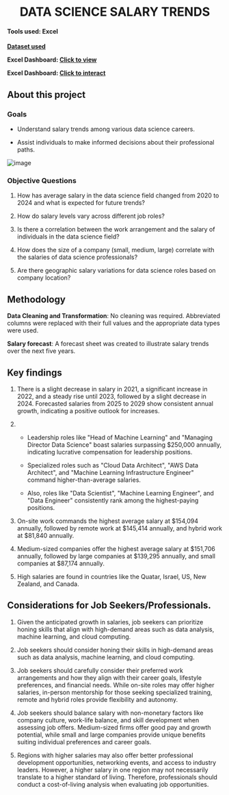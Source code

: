 <div align='center'> <h1> DATA SCIENCE SALARY TRENDS </div> 

#### Tools used: Excel

**[Dataset used](https://www.kaggle.com/datasets/abhinavshaw09/data-science-job-salaries-2024)**

**Excel Dashboard: [Click to view](https://github.com/Weefred/Data_Science_Salary_Trends/blob/main/Data_Science_Salaries_Dashboard.png)**

**Excel Dashboard: [Click to interact](https://github.com/Weefred/Data_Science_Salary_Trends/blob/main/Data_Science_Salaries_Dashboard.xlsx)**

## About this project

### Goals

- Understand salary trends among various data science careers.
  
- Assist individuals to make informed decisions about their professional paths.

 ![image](https://github.com/Weefred/Data_Science_Salary_Trends/blob/main/Data_Science_Salaries_Dashboard.png)
  
### Objective Questions

1.	How has average salary in the data science field changed from 2020 to 2024 and what is expected for future trends?
   
2.	How do salary levels vary across different job roles?
   
3.	Is there a correlation between the work arrangement and the salary of individuals in the data science field?
   
4.	How does the size of a company (small, medium, large) correlate with the salaries of data science professionals?
   
5.	Are there geographic salary variations for data science roles based on company location?

## Methodology

**Data Cleaning and Transformation**: No cleaning was required. Abbreviated columns were replaced with their full values and the appropriate data types were used.

**Salary forecast**: A forecast sheet was created to illustrate salary trends over the next five years.

## Key findings

1.	There is a slight decrease in salary in 2021, a significant increase in 2022, and a steady rise until 2023, followed by a slight decrease in 2024. Forecasted salaries from 2025 to 2029 show consistent annual growth, indicating a positive outlook for increases. 

2.	- Leadership roles like "Head of Machine Learning" and "Managing Director Data Science" boast salaries surpassing $250,000 annually, indicating lucrative compensation for leadership positions.

    - Specialized roles such as "Cloud Data Architect", "AWS Data Architect", and "Machine Learning Infrastructure Engineer" command higher-than-average salaries.

    - Also, roles like "Data Scientist", "Machine Learning Engineer", and "Data Engineer" consistently rank among the highest-paying positions.

3.	On-site work commands the highest average salary at $154,094 annually, followed by remote work at $145,414 annually, and hybrid work at $81,840 annually. 

4.	Medium-sized companies offer the highest average salary at $151,706 annually, followed by large companies at $139,295 annually, and small companies at $87,174 annually.

5.	High salaries are found in countries like the Quatar, Israel, US, New Zealand, and Canada.

## Considerations for Job Seekers/Professionals.

1.	Given the anticipated growth in salaries, job seekers can prioritize honing skills that align with high-demand areas such as data analysis, machine learning, and cloud computing.

2.	Job seekers should consider honing their skills in high-demand areas such as data analysis, machine learning, and cloud computing.

3.	Job seekers should carefully consider their preferred work arrangements and how they align with their career goals, lifestyle preferences, and financial needs. While on-site roles may offer higher salaries, in-person mentorship for those seeking specialized training, remote and hybrid roles provide flexibility and autonomy.

4.	Job seekers should balance salary with non-monetary factors like company culture, work-life balance, and skill development when assessing job offers. Medium-sized firms offer good pay and growth potential, while small and large companies provide unique benefits suiting individual preferences and career goals.

5.	Regions with higher salaries may also offer better professional development opportunities, networking events, and access to industry leaders. However, a higher salary in one region may not necessarily translate to a higher standard of living. Therefore, professionals should conduct a cost-of-living analysis when evaluating job opportunities.






